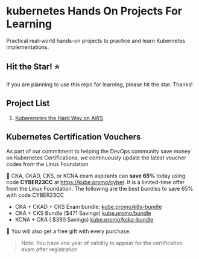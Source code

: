 # kubernetes Hands On Projects For Learning

Practical real-world hands-on projects to practice and learn Kubernetes implementations.

## Hit the Star! ⭐

If you are planning to use this repo for learning, please hit the star. Thanks!

## Project List

01. [Kuberenetes the Hard Way on AWS](https://github.com/techiescamp/kubernetes-projects/tree/main/01-kubernetes-the-hard-way-aws)

## Kubernetes Certification Vouchers
As part of our commitment to helping the DevOps community save money on Kubernetes Certifications, we continuously update the latest voucher codes from the Linux Foundation

🚀 CKA, CKAD, CKS, or KCNA exam aspirants can **save 65%** today using code **CYBER23CC** at https://kube.promo/cyber. It is a limited-time offer from the Linux Foundation.
The following are the best bundles to save 65% with code CYBER23CC

- CKA + CKAD + CKS Exam bundle: [kube.promo/k8s-bundle](https://kube.promo/k8s-bundle)
- CKA + CKS Bundle ($471 Savings) [kube.promo/bundle](https://kube.promo/bundle)
- KCNA + CKA ( $390 Savings) [kube.promo/kcka-bundle](https://kube.promo/kcna-cka)

🎁 You will also get a free gift with every purchase.

>Note: You have one year of validity to appear for the certification exam after registration

